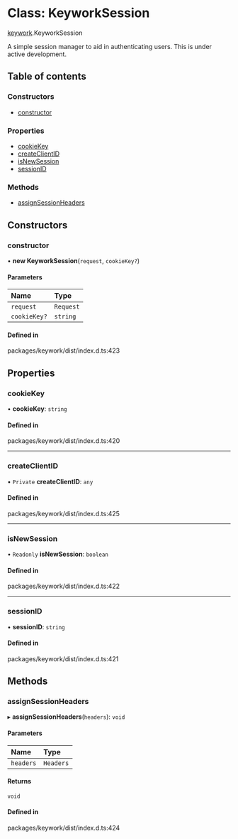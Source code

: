 # Class: KeyworkSession

[keywork](../modules/keywork.md).KeyworkSession

A simple session manager to aid in authenticating users.
This is under active development.

## Table of contents

### Constructors

- [constructor](keywork.KeyworkSession.md#constructor)

### Properties

- [cookieKey](keywork.KeyworkSession.md#cookiekey)
- [createClientID](keywork.KeyworkSession.md#createclientid)
- [isNewSession](keywork.KeyworkSession.md#isnewsession)
- [sessionID](keywork.KeyworkSession.md#sessionid)

### Methods

- [assignSessionHeaders](keywork.KeyworkSession.md#assignsessionheaders)

## Constructors

### constructor

• **new KeyworkSession**(`request`, `cookieKey?`)

#### Parameters

| Name | Type |
| :------ | :------ |
| `request` | `Request` |
| `cookieKey?` | `string` |

#### Defined in

packages/keywork/dist/index.d.ts:423

## Properties

### cookieKey

• **cookieKey**: `string`

#### Defined in

packages/keywork/dist/index.d.ts:420

___

### createClientID

• `Private` **createClientID**: `any`

#### Defined in

packages/keywork/dist/index.d.ts:425

___

### isNewSession

• `Readonly` **isNewSession**: `boolean`

#### Defined in

packages/keywork/dist/index.d.ts:422

___

### sessionID

• **sessionID**: `string`

#### Defined in

packages/keywork/dist/index.d.ts:421

## Methods

### assignSessionHeaders

▸ **assignSessionHeaders**(`headers`): `void`

#### Parameters

| Name | Type |
| :------ | :------ |
| `headers` | `Headers` |

#### Returns

`void`

#### Defined in

packages/keywork/dist/index.d.ts:424
